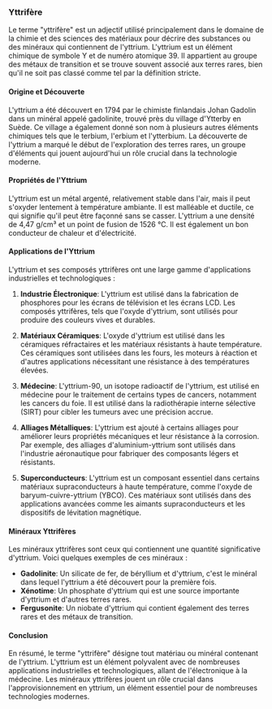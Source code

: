 ### Yttrifère

Le terme "yttrifère" est un adjectif utilisé principalement dans le domaine de la chimie et des sciences des matériaux pour décrire des substances ou des minéraux qui contiennent de l'yttrium. L'yttrium est un élément chimique de symbole Y et de numéro atomique 39. Il appartient au groupe des métaux de transition et se trouve souvent associé aux terres rares, bien qu'il ne soit pas classé comme tel par la définition stricte.

#### Origine et Découverte

L'yttrium a été découvert en 1794 par le chimiste finlandais Johan Gadolin dans un minéral appelé gadolinite, trouvé près du village d'Ytterby en Suède. Ce village a également donné son nom à plusieurs autres éléments chimiques tels que le terbium, l'erbium et l'ytterbium. La découverte de l'yttrium a marqué le début de l'exploration des terres rares, un groupe d'éléments qui jouent aujourd'hui un rôle crucial dans la technologie moderne.

#### Propriétés de l'Yttrium

L'yttrium est un métal argenté, relativement stable dans l'air, mais il peut s'oxyder lentement à température ambiante. Il est malléable et ductile, ce qui signifie qu'il peut être façonné sans se casser. L'yttrium a une densité de 4,47 g/cm³ et un point de fusion de 1526 °C. Il est également un bon conducteur de chaleur et d'électricité.

#### Applications de l'Yttrium

L'yttrium et ses composés yttrifères ont une large gamme d'applications industrielles et technologiques :

1. **Industrie Électronique**: L'yttrium est utilisé dans la fabrication de phosphores pour les écrans de télévision et les écrans LCD. Les composés yttrifères, tels que l'oxyde d'yttrium, sont utilisés pour produire des couleurs vives et durables.

2. **Matériaux Céramiques**: L'oxyde d'yttrium est utilisé dans les céramiques réfractaires et les matériaux résistants à haute température. Ces céramiques sont utilisées dans les fours, les moteurs à réaction et d'autres applications nécessitant une résistance à des températures élevées.

3. **Médecine**: L'yttrium-90, un isotope radioactif de l'yttrium, est utilisé en médecine pour le traitement de certains types de cancers, notamment les cancers du foie. Il est utilisé dans la radiothérapie interne sélective (SIRT) pour cibler les tumeurs avec une précision accrue.

4. **Alliages Métalliques**: L'yttrium est ajouté à certains alliages pour améliorer leurs propriétés mécaniques et leur résistance à la corrosion. Par exemple, des alliages d'aluminium-yttrium sont utilisés dans l'industrie aéronautique pour fabriquer des composants légers et résistants.

5. **Superconducteurs**: L'yttrium est un composant essentiel dans certains matériaux supraconducteurs à haute température, comme l'oxyde de baryum-cuivre-yttrium (YBCO). Ces matériaux sont utilisés dans des applications avancées comme les aimants supraconducteurs et les dispositifs de lévitation magnétique.

#### Minéraux Yttrifères

Les minéraux yttrifères sont ceux qui contiennent une quantité significative d'yttrium. Voici quelques exemples de ces minéraux :

- **Gadolinite**: Un silicate de fer, de béryllium et d'yttrium, c'est le minéral dans lequel l'yttrium a été découvert pour la première fois.
- **Xénotime**: Un phosphate d'yttrium qui est une source importante d'yttrium et d'autres terres rares.
- **Fergusonite**: Un niobate d'yttrium qui contient également des terres rares et des métaux de transition.

#### Conclusion

En résumé, le terme "yttrifère" désigne tout matériau ou minéral contenant de l'yttrium. L'yttrium est un élément polyvalent avec de nombreuses applications industrielles et technologiques, allant de l'électronique à la médecine. Les minéraux yttrifères jouent un rôle crucial dans l'approvisionnement en yttrium, un élément essentiel pour de nombreuses technologies modernes.